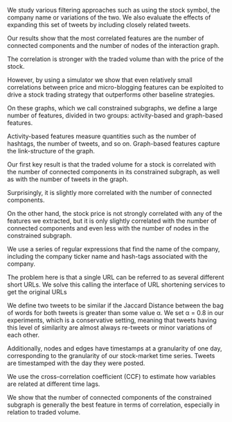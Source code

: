 We study various filtering approaches such as using the stock symbol, the company name or variations of the two. We also evaluate the effects of expanding this set of tweets by including closely related tweets.

Our results show that the most correlated features are the number of connected components and the number of nodes of the interaction graph.

The correlation is stronger with the traded volume than with the price of the stock.

However, by using a simulator we show that even relatively small correlations between price and micro-blogging features can be exploited to drive a stock trading strategy that outperforms other baseline strategies.

On these graphs, which we call constrained subgraphs, we define a large number of features, divided in two groups: activity-based and graph-based features.

Activity-based features measure quantities such as the number of hashtags, the number of tweets, and so on. Graph-based features capture the link-structure of the graph.

Our first key result is that the traded volume for a stock is correlated with the number of connected components in its constrained subgraph, as well as with the number of tweets in the graph.

Surprisingly, it is slightly more correlated with the number of connected components.

On the other hand, the stock price is not strongly correlated with any of the features we extracted, but it is only slightly correlated with the number of connected components and even less with the number of nodes in the constrained subgraph.

We use a series of regular expressions that find the name of the company, including the company ticker name and hash-tags associated with the company.

The problem here is that a single URL can be referred to as several different short URLs. We solve this calling the interface of URL shortening services to get the original URLs

We define two tweets to be similar if the Jaccard Distance between the bag of words for both tweets is greater than some value α. We set α = 0.8 in our experiments, which is a conservative setting, meaning that tweets having this level of similarity are almost always re-tweets or minor variations of each other.

Additionally, nodes and edges have timestamps at a granularity of one day, corresponding to the granularity of our stock-market time series. Tweets are timestamped with the day they were posted.

We use the cross-correlation coefficient (CCF) to estimate how variables are related at different time lags.

We show that the number of connected components of the constrained subgraph is generally the best feature in terms of correlation, especially in relation to traded volume.
